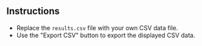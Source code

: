 ## Instructions
- Replace the `results.csv` file with your own CSV data file.
- Use the "Export CSV" button to export the displayed CSV data.

